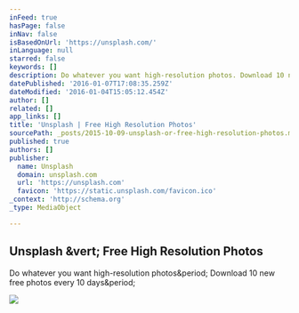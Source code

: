 ```yaml
---
inFeed: true
hasPage: false
inNav: false
isBasedOnUrl: 'https://unsplash.com/'
inLanguage: null
starred: false
keywords: []
description: Do whatever you want high-resolution photos. Download 10 new free photos every 10 days.
datePublished: '2016-01-07T17:08:35.259Z'
dateModified: '2016-01-04T15:05:12.454Z'
author: []
related: []
app_links: []
title: 'Unsplash | Free High Resolution Photos'
sourcePath: _posts/2015-10-09-unsplash-or-free-high-resolution-photos.md
published: true
authors: []
publisher:
  name: Unsplash
  domain: unsplash.com
  url: 'https://unsplash.com'
  favicon: 'https://static.unsplash.com/favicon.ico'
_context: 'http://schema.org'
_type: MediaObject

---
```

<article style=""><h1>Unsplash &amp;vert; Free High Resolution Photos</h1><p>Do whatever you want high-resolution photos&amp;period; Download 10 new free photos every 10 days&amp;period;</p><img src="http://images.unsplash.com/photo-1441742917377-57f78ee0e582?q=80&amp;fm=jpg&amp;w=1080&amp;fit=max&amp;s=8a913b16e7d4d38c9dab785cadfb3676" /></article>